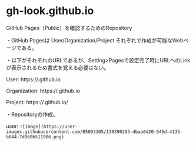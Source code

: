 # gh-look.github.io
GitHub Pages（Public）を確認するためのRepository

・GitHub Pagesは User/Organization/Project それぞれで作成が可能なWebページである。

・以下がそれぞれのURLであるが、Setting>Pagesで設定完了時にURLへのLinkが表示されるため書式を覚える必要はない。

User: https://<usename>.github.io

Organization: https://<Organization>.github.io

Project: https://<username>.github.io/<repository>

・Repositoryの作成。

user: 
`![image](https://user-images.githubusercontent.com/85093305/130390293-dbaa0d20-945d-4135-b844-7d960b511906.png)`


